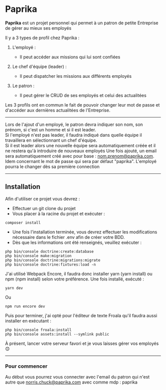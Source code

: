 # Paprika  

**Paprika** est un projet personnel qui permet à un patron de petite Entreprise de gérer au mieux ses employés  

Il y a 3 types de profil chez Paprika : 

1. L'employé :  
    * Il peut accéder aux missions qui lui sont confiées  

2. Le chef d'équipe (leader) :
    * Il peut dispatcher les missions aux différents employés  

3. Le patron : 
    * Il peut gérer le CRUD de ses employés et celui des actualitées  

Les 3 profils ont en commun le fait de pouvoir changer leur mot de passe et d'accéder aux dernières actualitées de l'Entreprise.  
___
Lors de l'ajout d'un employé, le patron devra indiquer son nom, son prénom, si c'est un homme et si il est leader.  
Si l'employé n'est pas leader, il faudra indiqué dans quelle équipe il travaillera en sélectionnant un chef d'équipe.  
Si il est leader alors une nouvelle équipe sera automatiquement créée et il ne restera qu'à introduire de nouveaux employés
Une fois ajouté, un email sera automatiquement créé avec pour base : nom.prenom@paprika.com.  
Idem concernant le mot de passe qui sera par défaut "paprika". L'employé pourra le changer dès sa première connection  
___  
## Installation

Afin d'utiliser ce projet vous devrez :  
* Effectuer un git clone du projet
* Vous placer à la racine du projet et exécuter : 
```
composer install
```
* Une fois l'installation terminée, vous devrez effectuer les modifications nécessaire dans le fichier .env afin de créer votre BDD.
* Dès que les informations ont été renseignés, veuillez exécuter :
```
php bin/console doctrine:create:database
php bin/console make:migration
php bin/console doctrine:migrations:migrate
php bin/console doctrine:fixtures:load -n
```

J'ai utilisé Webpack Encore, il faudra donc installer yarn (yarn install) ou npm (npm install) selon votre préférence. Une fois installé, exécuté :
```
yarn dev
```
Ou
```
npm run encore dev
```
Puis pour terminer, j'ai opté pour l'éditeur de texte Froala qu'il faudra aussi installer en exécutant :
```
php bin/console froala:install
php bin/console assets:install --symlink public
```

À présent, lancer votre serveur favori et je vous laisses gérer vos employés 😊

___

### Pour commencer

Au début vous pourrez vous connecter avec l'email du patron qui n'est autre que norris.chuck@paprika.com avec comme mdp : paprika



